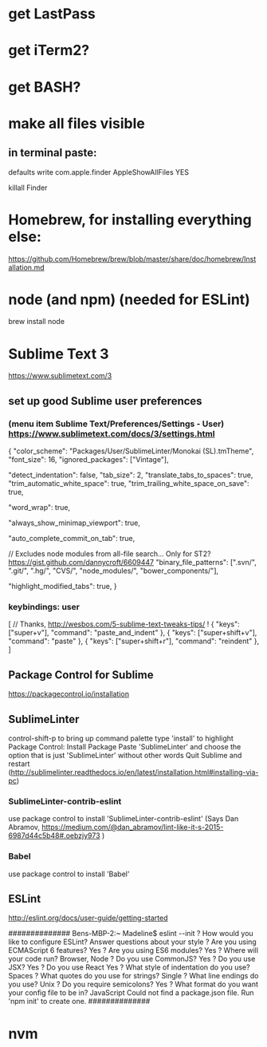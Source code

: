 # get LastPass

# get iTerm2?

# get BASH?


# make all files visible
## in terminal paste:

defaults write com.apple.finder AppleShowAllFiles YES

killall Finder


# Homebrew, for installing everything else:

https://github.com/Homebrew/brew/blob/master/share/doc/homebrew/Installation.md

# node (and npm) (needed for ESLint)
brew install node

# Sublime Text 3
https://www.sublimetext.com/3

## set up good Sublime user preferences

### (menu item Sublime Text/Preferences/Settings - User) https://www.sublimetext.com/docs/3/settings.html
{
  "color_scheme": "Packages/User/SublimeLinter/Monokai (SL).tmTheme",
  "font_size": 16,
  "ignored_packages": ["Vintage"],

  "detect_indentation": false,
  "tab_size": 2,
  "translate_tabs_to_spaces": true,
  "trim_automatic_white_space": true,
  "trim_trailing_white_space_on_save": true,

  "word_wrap": true,

  "always_show_minimap_viewport": true,

  "auto_complete_commit_on_tab": true,

  // Excludes node modules from all-file search... Only for ST2? https://gist.github.com/dannycroft/6609447
  "binary_file_patterns": [".svn/", ".git/", ".hg/", "CVS/", "node_modules/", "bower_components/"],

  "highlight_modified_tabs": true,
}

### keybindings: user
[
  // Thanks, http://wesbos.com/5-sublime-text-tweaks-tips/ !
  { "keys": ["super+v"], "command": "paste_and_indent" },
  { "keys": ["super+shift+v"], "command": "paste" },
  { "keys": ["super+shift+r"],  "command": "reindent" },
]

## Package Control for Sublime
https://packagecontrol.io/installation

## SublimeLinter
control-shift-p to bring up command palette
type 'install' to highlight Package Control: Install Package
Paste 'SublimeLinter' and choose the option that is just 'SublimeLinter' without other words
Quit Sublime and restart
(http://sublimelinter.readthedocs.io/en/latest/installation.html#installing-via-pc)

### SublimeLinter-contrib-eslint
use package control to install 'SublimeLinter-contrib-eslint'
(Says Dan Abramov, https://medium.com/@dan_abramov/lint-like-it-s-2015-6987d44c5b48#.oebzjy973 )

### Babel
use package control to install 'Babel'


## ESLint
http://eslint.org/docs/user-guide/getting-started

##############
Bens-MBP-2:~ Madeline$ eslint --init
? How would you like to configure ESLint? Answer questions about your style
? Are you using ECMAScript 6 features? Yes
? Are you using ES6 modules? Yes
? Where will your code run? Browser, Node
? Do you use CommonJS? Yes
? Do you use JSX? Yes
? Do you use React Yes
? What style of indentation do you use? Spaces
? What quotes do you use for strings? Single
? What line endings do you use? Unix
? Do you require semicolons? Yes
? What format do you want your config file to be in? JavaScript
Could not find a package.json file. Run 'npm init' to create one.
##############

# nvm

